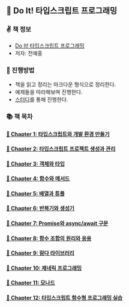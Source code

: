 ## 🐤 Do It! 타입스크립트 프로그래밍

### ✌️ 책 정보
- [Do It! 타입스크립트 프로그래밍](http://www.yes24.com/Product/Goods/89328106?OzSrank=1)
- 저자: 전예홍

### 🎯 진행방법
- 책을 읽고 정리는 마크다운 형식으로 정리한다.
- 예제들을 따라해보며 진행한다.
- [스터디](https://github.com/Fortuna-Study/learning-typescript)를 통해 진행한다.

### 📚 책 목차

#### [🎈 Chapter 1: 타입스크립트와 개발 환경 만들기](https://github.com/saseungmin/reading_books_record_repository/tree/master/summarize_books_in_markdown/Do%20it%20TypeScript%20Programming/Chapter%201)

#### [🎈 Chapter 2: 타입스크립트 프로젝트 생성과 관리](https://github.com/saseungmin/reading_books_record_repository/tree/master/summarize_books_in_markdown/Do%20it%20TypeScript%20Programming/Chapter%202)

#### [🎈 Chapter 3: 객체와 타입](https://github.com/saseungmin/reading_books_record_repository/tree/master/summarize_books_in_markdown/Do%20it%20TypeScript%20Programming/Chapter%203)

#### [🎈 Chapter 4: 함수와 메서드](https://github.com/saseungmin/reading_books_record_repository/tree/master/summarize_books_in_markdown/Do%20it%20TypeScript%20Programming/Chapter%204)

#### [🎈 Chapter 5: 배열과 튜플](https://github.com/saseungmin/reading_books_record_repository/tree/master/summarize_books_in_markdown/Do%20it%20TypeScript%20Programming/Chapter%205)

#### [🎈 Chapter 6: 반복기와 생성기](https://github.com/saseungmin/reading_books_record_repository/tree/master/summarize_books_in_markdown/Do%20it%20TypeScript%20Programming/Chapter%206)

#### [🎈 Chapter 7: Promise와 async/await 구문](https://github.com/saseungmin/reading_books_record_repository/tree/master/summarize_books_in_markdown/Do%20it%20TypeScript%20Programming/Chapter%207)

#### [🎈 Chapter 8: 함수 조합의 원리와 응용](https://github.com/saseungmin/reading_books_record_repository/tree/master/summarize_books_in_markdown/Do%20it%20TypeScript%20Programming/Chapter%208)

#### [🎈 Chapter 9: 람다 라이브러리](https://github.com/saseungmin/reading_books_record_repository/tree/master/summarize_books_in_markdown/Do%20it%20TypeScript%20Programming/Chapter%209)

#### [🎈 Chapter 10: 제네릭 프로그래밍](https://github.com/saseungmin/reading_books_record_repository/tree/master/summarize_books_in_markdown/Do%20it%20TypeScript%20Programming/Chapter%2010)

#### [🎈 Chapter 11: 모나드](https://github.com/saseungmin/reading_books_record_repository/tree/master/summarize_books_in_markdown/Do%20it%20TypeScript%20Programming/Chapter%2011)

#### [🎈 Chapter 12: 타입스크립트 함수형 프로그래밍 실습](https://github.com/saseungmin/reading_books_record_repository/tree/master/summarize_books_in_markdown/Do%20it%20TypeScript%20Programming/Chapter%2012)
